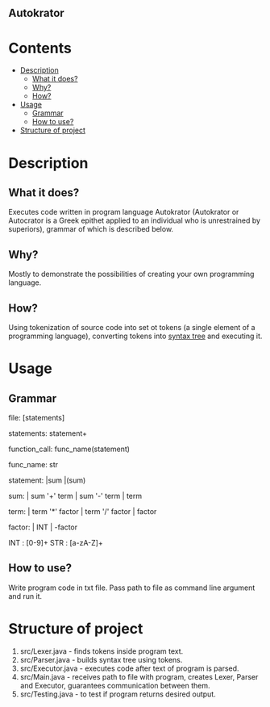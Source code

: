 ## Autokrator
# Contents
* [Description](#description)
   * [What it does?](#what-it-does)
   * [Why?](#why)
   * [How?](#how)
* [Usage](#usage)
   * [Grammar](#grammar)
   * [How to use?](#how-to-use) 
* [Structure of project](#structure-of-project)

# Description
## What it does?
Executes code written in program language Autokrator (Autokrator or Autocrator is a Greek epithet applied to an individual who is unrestrained by superiors), grammar of which is described below.

## Why?
Mostly to demonstrate the possibilities of creating your own programming language.
   
## How?
Using tokenization of source code into set ot tokens (a single element of a programming language), converting tokens into [syntax tree](https://en.wikipedia.org/wiki/Abstract_syntax_tree) and executing it.

# Usage
## Grammar
file: [statements]

statements: statement+

function_call: func_name(statement)

func_name: str

statement: |sum 
           |(sum)

sum: | sum '+' term 
     | sum '-' term 
     | term

term: | term '*' factor 
      | term '/' factor 
      | factor

factor: | INT 
        | -factor

INT : [0-9]+ 
STR : [a-zA-Z]+

## How to use?
Write program code in txt file. Pass path to file as command line argument and run it.

# Structure of project
1. src/Lexer.java - finds tokens inside program text.
2. src/Parser.java - builds syntax tree using tokens.
3. src/Executor.java - executes code after text of program is parsed.
4. src/Main.java - receives path to file with program, creates Lexer, Parser and Executor, guarantees communication between them.
5. src/Testing.java - to test if program returns desired output.
